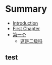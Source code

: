 # Summary

* [Introduction](README.md)
* [First Chapter](chapter1.md)
* [第一个](di-yi-ge.md)
  * [这是二级吗](di-yi-ge/zhe-shi-er-ji-ma.md)

## test

